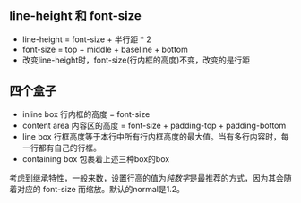 ## line-height 和 font-size
* line-height = font-size + 半行距 * 2
* font-size = top + middle + baseline + bottom
* 改变line-height时，font-size(行内框的高度)不变，改变的是行距

## 四个盒子
* inline box 行内框的高度 = font-size
* content area 内容区的高度 = font-size + padding-top + padding-bottom
* line box 行框高度等于本行中所有行内框高度的最大值。当有多行内容时，每一行都有自己的行框。
* containing box 包裹着上述三种box的box

考虑到继承特性，一般来数，设置行高的值为*纯数字*是最推荐的方式，因为其会随着对应的 font-size 而缩放。默认的normal是1.2。